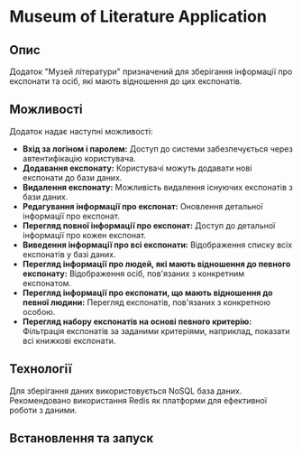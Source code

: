 # Museum of Literature Application

## Опис

Додаток "Музей літератури" призначений для зберігання інформації про експонати та осіб, які мають відношення до цих експонатів.

## Можливості

Додаток надає наступні можливості:

- **Вхід за логіном і паролем:** Доступ до системи забезпечується через автентифікацію користувача.
- **Додавання експонату:** Користувачі можуть додавати нові експонати до бази даних.
- **Видалення експонату:** Можливість видалення існуючих експонатів з бази даних.
- **Редагування інформації про експонат:** Оновлення детальної інформації про експонат.
- **Перегляд повної інформації про експонат:** Доступ до детальної інформації про кожен експонат.
- **Виведення інформації про всі експонати:** Відображення списку всіх експонатів у базі даних.
- **Перегляд інформації про людей, які мають відношення до певного експонату:** Відображення осіб, пов'язаних з конкретним експонатом.
- **Перегляд інформації про експонати, що мають відношення до певної людини:** Перегляд експонатів, пов'язаних з конкретною особою.
- **Перегляд набору експонатів на основі певного критерію:** Фільтрація експонатів за заданими критеріями, наприклад, показати всі книжкові експонати.

## Технології

Для зберігання даних використовується NoSQL база даних. Рекомендовано використання Redis як платформи для ефективної роботи з даними.

## Встановлення та запуск
